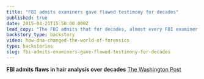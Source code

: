 ```yaml
---
title: "FBI admits examiners gave flawed testimony for decades"
published: true
date: 2015-04-21T15:50:00.000Z
lead_copy: "The FBI admits that for decades, almost every FBI examiner gave flawed hair analysis testimony. Here's how the technique helped convict so many. "
backstory_type: backstory
video: how-dna-changed-the-world-of-forensics
type: backstories
slug: fbi-admits-examiners-gave-flawed-testimony-for-decades
---
```


**FBI admits flaws in hair analysis over decades**
[The Washington Post](http://www.washingtonpost.com/local/crime/fbi-overstated-forensic-hair-matches-in-nearly-all-criminal-trials-for-decades/2015/04/18/39c8d8c6-e515-11e4-b510-962fcfabc310_story.html)

